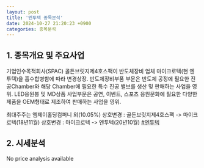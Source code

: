 ```yaml
---
layout: post
title: '엔투텍 종목분석'
date: 2024-10-27 21:20:23 +0900
categories: 종목분석
---
```


## 1. 종목개요 및 주요사업

기업인수목적회사(SPAC) 골든브릿지제4호스팩이 반도체장비 업체 마이크로텍(현 엔투텍)을 흡수합병함에 따라 변경상장. 반도체장비부품 부문은 반도체 공정에 필요한 진공Chamber와 해당 Chamber에 필요한 특수 진공 밸브를 생산 및 판매하는 사업을 영위. LED응원봉 및 MD상품 사업부문은 공연, 이벤트, 스포츠 응원문화에 필요한 다양한 제품을 OEM형태로 제조하여 판매하는 사업을 영위.

최대주주는 엠제이홀딩컴퍼니 외(10.05%) 상호변경 : 골든브릿지제4호스팩 -> 마이크로텍(18년11월) 상호변경 : 마이크로텍 -> 엔투텍(20년10월)
[#엔투텍](#)

## 2. 시세분석

No price analysis available
